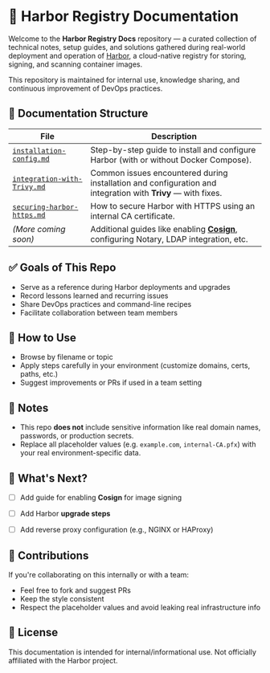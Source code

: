 
# 🐳 Harbor Registry Documentation

Welcome to the **Harbor Registry Docs** repository — a curated collection of technical notes, setup guides, and solutions gathered during real-world deployment and operation of [Harbor](https://goharbor.io/), a cloud-native registry for storing, signing, and scanning container images.

This repository is maintained for internal use, knowledge sharing, and continuous improvement of DevOps practices.


## 📁 Documentation Structure

| File | Description |
|------|-------------|
| [`installation-config.md`](./installation-config.md) | Step-by-step guide to install and configure Harbor (with or without Docker Compose). |
| [`integration-with-Trivy.md`](./integration-wit-Trivy.md) | Common issues encountered during installation and configuration and integration with **Trivy** — with fixes. |
| [`securing-harbor-https.md`](./securing-harbor-https.md) | How to secure Harbor with HTTPS using an internal CA certificate. |
| *(More coming soon)* | Additional guides like enabling [**Cosign**](https://github.com/sigstore/cosign), configuring Notary, LDAP integration, etc. |



## ✅ Goals of This Repo

- Serve as a reference during Harbor deployments and upgrades
- Record lessons learned and recurring issues
- Share DevOps practices and command-line recipes
- Facilitate collaboration between team members



## 🧠 How to Use

- Browse by filename or topic
- Apply steps carefully in your environment (customize domains, certs, paths, etc.)
- Suggest improvements or PRs if used in a team setting



## 📌 Notes

- This repo **does not** include sensitive information like real domain names, passwords, or production secrets.
- Replace all placeholder values (e.g. `example.com`, `internal-CA.pfx`) with your real environment-specific data.



## 📆 What's Next?

- [ ] Add guide for enabling **Cosign** for image signing
- [ ] Add Harbor **upgrade steps**
- [ ] Add reverse proxy configuration (e.g., NGINX or HAProxy)



## 🤝 Contributions

If you're collaborating on this internally or with a team:
- Feel free to fork and suggest PRs
- Keep the style consistent
- Respect the placeholder values and avoid leaking real infrastructure info

## 📜 License

This documentation is intended for internal/informational use. Not officially affiliated with the Harbor project.



